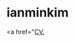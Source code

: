 # ianminkim
<a href="<a href="https://ianminkim.github.io/ianminkim/Ian Kim Resume.pdf" target="_blank">CV.</a>
